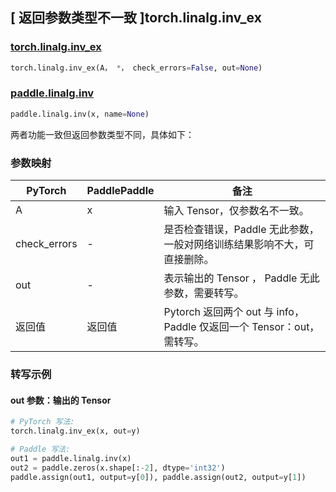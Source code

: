## [ 返回参数类型不一致 ]torch.linalg.inv_ex

### [torch.linalg.inv_ex](https://pytorch.org/docs/stable/generated/torch.linalg.inv_ex.html)

```python
torch.linalg.inv_ex(A， *， check_errors=False, out=None)
```

### [paddle.linalg.inv](https://www.paddlepaddle.org.cn/documentation/docs/zh/develop/api/paddle/linalg/inv_cn.html)

```python
paddle.linalg.inv(x, name=None)
```

两者功能一致但返回参数类型不同，具体如下：

### 参数映射

| PyTorch      | PaddlePaddle | 备注                                                                  |
| ------------ | ------------ | --------------------------------------------------------------------- |
| A            | x            | 输入 Tensor，仅参数名不一致。                                         |
| check_errors | -            | 是否检查错误，Paddle 无此参数，一般对网络训练结果影响不大，可直接删除。                                         |
| out          | -            | 表示输出的 Tensor ， Paddle 无此参数，需要转写。                      |
| 返回值       | 返回值       | Pytorch 返回两个 out 与 info，Paddle 仅返回一个 Tensor：out，需转写。 |

### 转写示例

#### out 参数：输出的 Tensor

```python
# PyTorch 写法:
torch.linalg.inv_ex(x, out=y)

# Paddle 写法:
out1 = paddle.linalg.inv(x)
out2 = paddle.zeros(x.shape[:-2], dtype='int32')
paddle.assign(out1, output=y[0]), paddle.assign(out2, output=y[1])
```
